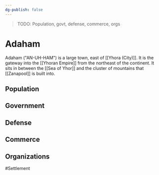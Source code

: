 ```yaml
---
dg-publish: false
---
```


> TODO: Population, govt, defense, commerce, orgs

# Adaham
Adaham ("AN-UH-HAM") is a large town, east of [[Yhora (City)]]. It is the gateway into the [[Yhoran Empire]] from the northeast of the continent. It sits in between the [[Sea of Yhor]] and the cluster of mountains that [[Zanapool]] is built into. 

## Population


## Government


## Defense


## Commerce


## Organizations


#Settlement 